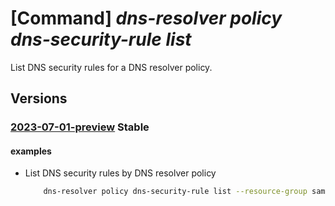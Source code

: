 # [Command] _dns-resolver policy dns-security-rule list_

List DNS security rules for a DNS resolver policy.

## Versions

### [2023-07-01-preview](/Resources/mgmt-plane/L3N1YnNjcmlwdGlvbnMve30vcmVzb3VyY2Vncm91cHMve30vcHJvdmlkZXJzL21pY3Jvc29mdC5uZXR3b3JrL2Ruc3Jlc29sdmVycG9saWNpZXMve30vZG5zc2VjdXJpdHlydWxlcw==/2023-07-01-preview.xml) **Stable**

<!-- mgmt-plane /subscriptions/{}/resourcegroups/{}/providers/microsoft.network/dnsresolverpolicies/{}/dnssecurityrules 2023-07-01-preview -->

#### examples

- List DNS security rules by DNS resolver policy
    ```bash
        dns-resolver policy dns-security-rule list --resource-group sampleResourceGroup --policy-name sampleDnsResolverPolicy
    ```
